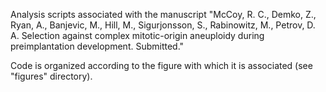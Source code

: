 Analysis scripts associated with the manuscript "McCoy, R. C., Demko, Z., Ryan, A., Banjevic, M., Hill, M., Sigurjonsson, S., Rabinowitz, M., Petrov, D. A. Selection against complex mitotic-origin aneuploidy during preimplantation development. Submitted." 

Code is organized according to the figure with which it is associated (see "figures" directory).
